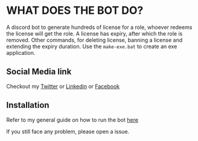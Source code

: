 # WHAT DOES THE BOT DO?

A discord bot to generate hundreds of license for a role, whoever redeems the license will get the role. A license has expiry, after which the role is removed.
Other commands, for deleting license, banning a license and extending the expiry duration. Use the `make-exe.bat` to create an exe application.

## Social Media link

Checkout my [Twitter](https://twitter.com/bilal_the_dev/) or [Linkedin](https://www.linkedin.com/in/bilal-the-dev/)
or [Facebook](https://www.facebook.com/profile.php?id=61556182875591)

## Installation

Refer to my general guide on how to run the bot [here](https://github.com/bilal-the-dev/How-to-run-my-discord-bots)

If you still face any problem, please open a issue.

